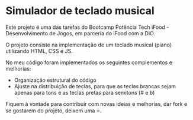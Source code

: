 # Simulador de teclado musical

Este projeto é uma das tarefas do Bootcamp Potência Tech iFood - Desenvolvimento de Jogos, em parceria do iFood com a DIO.

O projeto consiste na implementação de um teclado musical (piano) utilizando HTML, CSS e JS.

No meu código foram implementados os seguintes complementos e melhorias:

* Organização estrutural do código
* Ajuste na distribuição de teclas, para que as teclas brancas sejam apenas para tons e as teclas pretas para semitons (# e b)

Fiquem à vontade para contribuir com novas ideias e melhorias, dar fork e se gostarem do projeto, deixem uma ⭐.
